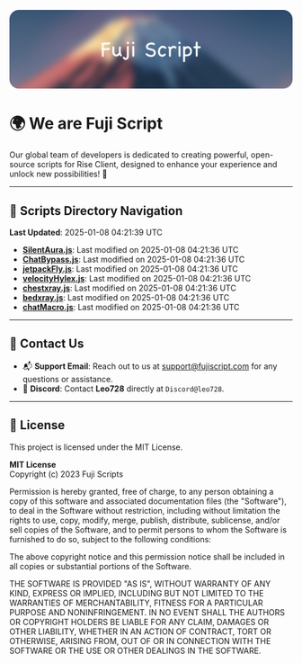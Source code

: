 ![Banner](.github/b.webp)

# 🌍 **We are Fuji Script**

Our global team of developers is dedicated to creating powerful, open-source scripts for Rise Client, designed to enhance your experience and unlock new possibilities! 🌟

---
<!-- SCRIPTS_NAVIGATION_START -->
## 📂 **Scripts Directory Navigation**

**Last Updated**: 2025-01-08 04:21:39 UTC

- **[SilentAura.js](scripts/SilentAura.js)**: Last modified on 2025-01-08 04:21:36 UTC
- **[ChatBypass.js](scripts/ChatBypass.js)**: Last modified on 2025-01-08 04:21:36 UTC
- **[jetpackFly.js](scripts/jetpackFly.js)**: Last modified on 2025-01-08 04:21:36 UTC
- **[velocityHylex.js](scripts/velocityHylex.js)**: Last modified on 2025-01-08 04:21:36 UTC
- **[chestxray.js](scripts/chestxray.js)**: Last modified on 2025-01-08 04:21:36 UTC
- **[bedxray.js](scripts/bedxray.js)**: Last modified on 2025-01-08 04:21:36 UTC
- **[chatMacro.js](scripts/chatMacro.js)**: Last modified on 2025-01-08 04:21:36 UTC

<!-- SCRIPTS_NAVIGATION_END -->

---

## 💬 **Contact Us**  
- 📬 **Support Email**: Reach out to us at [support@fujiscript.com](mailto:support@fujiscript.com) for any questions or assistance.  
- 💬 **Discord**: Contact **Leo728** directly at `Discord@leo728`.

---

## 📜 **License**

This project is licensed under the MIT License.  

**MIT License**  
Copyright (c) 2023 Fuji Scripts  

Permission is hereby granted, free of charge, to any person obtaining a copy of this software and associated documentation files (the "Software"), to deal in the Software without restriction, including without limitation the rights to use, copy, modify, merge, publish, distribute, sublicense, and/or sell copies of the Software, and to permit persons to whom the Software is furnished to do so, subject to the following conditions:  

The above copyright notice and this permission notice shall be included in all copies or substantial portions of the Software.  

THE SOFTWARE IS PROVIDED "AS IS", WITHOUT WARRANTY OF ANY KIND, EXPRESS OR IMPLIED, INCLUDING BUT NOT LIMITED TO THE WARRANTIES OF MERCHANTABILITY, FITNESS FOR A PARTICULAR PURPOSE AND NONINFRINGEMENT. IN NO EVENT SHALL THE AUTHORS OR COPYRIGHT HOLDERS BE LIABLE FOR ANY CLAIM, DAMAGES OR OTHER LIABILITY, WHETHER IN AN ACTION OF CONTRACT, TORT OR OTHERWISE, ARISING FROM, OUT OF OR IN CONNECTION WITH THE SOFTWARE OR THE USE OR OTHER DEALINGS IN THE SOFTWARE.  
